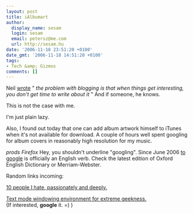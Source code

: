```yaml
---
layout: post
title: iAlbumart
author:
  display_name: sesam
  login: sesam
  email: petersz@me.com
  url: http://sesam.hu
date: '2006-11-18 23:51:20 +0100'
date_gmt: '2006-11-18 14:51:20 +0100'
tags:
- Tech &amp; Gizmos
comments: []
---
```


Neil [wrote](http://www.neilgaiman.com/journal/2006/11/what-i-did-next.html) " _the problem with blogging is that when things get interesting, you don't get time to write about it_ " And if someone, he knows.

This is not the case with me.

I'm just plain lazy.

Also, I found out today that one can add album artwork himself to iTunes when it's not available for download. A couple of hours well spent googling for album covers in reasonably high resolution for my music.

*prods Firefox* Hey, you shouldn't underline "googling". Since June 2006 [to google](http://en.wikipedia.org/wiki/Google_\(verb\)) is officially an English verb. Check the latest edition of Oxford English Dictionary or Merriam-Webster.

Random links incoming:

[10 people I hate, passionately and deeply.](http://www.spamhaus.org/statistics/spammers.lasso)

[Text mode windowing environment for extreme geekness.](http://linuz.sns.it/~max/twin/screenshots/twin-on-X11.png)  
(If interested, **google** it. =) )
